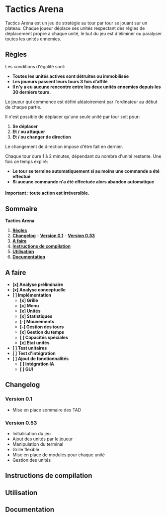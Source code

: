 # Tactics Arena

Tactics Arena est un jeu de stratégie au tour par tour se jouant sur un plateau.
Chaque joueur déplace ses unités respectant des règles de déplacement propre à chaque unité, le but du jeu est d'éliminer ou paralyser toutes les unités ennemies.

## Règles


Les conditions d'égalité sont:

  - **Toutes les unités actives sont détruites ou immobilisée**
  - **Les joueurs passent leurs tours 3 fois d’affilé**
  - **Il n’y a eu aucune rencontre entre les deux unités ennemies depuis les 30 derniers tours.**
  

Le joueur qui commence est défini aléatoirement par l'ordinateur au début de chaque partie.

 Il n'est possible de déplacer qu'une seule unité par tour soit pour:
  
  1.  **Se déplacer**
  2.  **Et / ou attaquer**
  3.  **Et / ou changer de direction**

Le changement de direction impose d'être fait en dernier.

Chaque tour dure 1 à 2 minutes, dépendant du nombre d'unité restante.
Une fois ce temps expiré:

  - **Le tour se termine automatiquement si au moins une commande a été effectué**
  - **Si aucune commande n'a été effectuée alors abandon automatique**

#### Important : toute action est irréversible.


## Sommaire
   **Tactics Arena**

   1. **[Règles](#markdown-header-regles)**
   2. **[Changelog](#markdown-header-changelog)**
     - **[Version 0.1](#markdown-header-version-01)**
     - **[Version 0.53](#markdown-header-version-053)**
   3. **[A faire](#markdown-header-a-faire)**
   4. **[Instructions de compilation](#markdown-header-instructions-de-compilation)**
   5. **[Utilisation](#markdown-header-utilisation)**
   6. **[Documentation](#markdown-header-documentation)**

## A faire
 
 - **[x] Analyse préliminaire**
 - **[x] Analyse conceptuelle**
 - **[ ] Implémentation**
    - **[x] Grille**
    - **[x] Menu**
    - **[x] Unités**
    - **[x] Statistiques**
    - **[-] Mouvements**
    - **[-] Gestion des tours**
    - **[x] Gestion du temps**
    - **[ ] Capacités spéciales**
    - **[x] Etat unités**
 - **[ ] Test unitaires**
 - **[ ] Test d'intégration**
 - **[ ] Ajout de fonctionnalités**
    - **[ ] Intégration IA**
    - **[ ] GUI**

## Changelog

### Version 0.1

 - Mise en place sommaire des TAD

### Version 0.53

 - Initialisation du jeu
 - Ajout des unités par le joueur
 - Manipulation du terminal
 - Grille flexible
 - Mise en place de modules pour chaque unité
 - Gestion des unités

## Instructions de compilation


## Utilisation


## Documentation